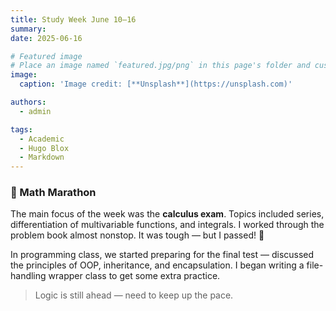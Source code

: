 ```yaml
---
title: Study Week June 10–16
summary: 
date: 2025-06-16

# Featured image
# Place an image named `featured.jpg/png` in this page's folder and customize its options here.
image:
  caption: 'Image credit: [**Unsplash**](https://unsplash.com)'

authors:
  - admin

tags:
  - Academic
  - Hugo Blox
  - Markdown
---
```


### 🔹 Math Marathon

The main focus of the week was the **calculus exam**. Topics included series, differentiation of multivariable functions, and integrals. I worked through the problem book almost nonstop. It was tough — but I passed! 🎉

In programming class, we started preparing for the final test — discussed the principles of OOP, inheritance, and encapsulation. I began writing a file-handling wrapper class to get some extra practice.

> Logic is still ahead — need to keep up the pace.

